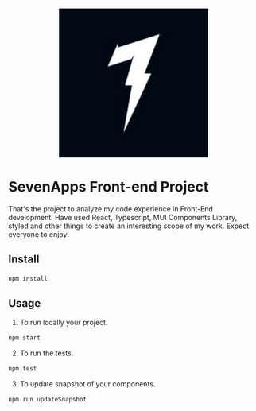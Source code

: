 <p align="center">
  <br>
  <img src="./public/sevenapps.jpg" width="300" />
  <br>
</p>

# SevenApps Front-end Project

That's the project to analyze my code experience in Front-End development. Have used React, Typescript, MUI Components Library, styled and other things to create an interesting scope of my work. Expect everyone to enjoy! 

## Install

```javascript
npm install
```


## Usage

  1. To run locally your project.

```javascript
npm start
```
  2. To run the tests.

```javascript
npm test
```

  3. To update snapshot of your components.

```javascript
npm run updateSnapshot
```


